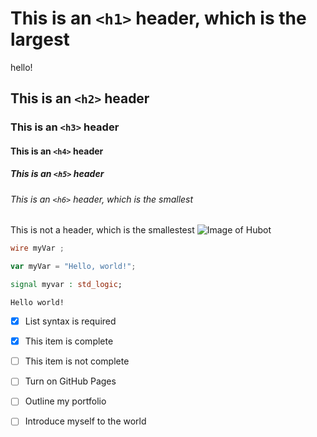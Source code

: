 # This is an `<h1>` header, which is the largest
hello!
## This is an `<h2>` header
### This is an `<h3>` header

#### This is an `<h4>` header

##### This is an `<h5>` header

###### This is an `<h6>` header, which is the smallest

This is not a header, which is the smallestest
![Image of Hubot](https://octodex.github.com/images/hubot.png)

``` verilog
wire myVar ;
```

``` javascript
var myVar = "Hello, world!";
```
``` vhdl
signal myvar : std_logic;
```
``` 
Hello world!
```
- [x] List syntax is required
- [x] This item is complete
- [ ] This item is not complete

- [ ] Turn on GitHub Pages
- [ ] Outline my portfolio
- [ ] Introduce myself to the world



